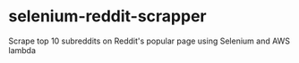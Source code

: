 # selenium-reddit-scrapper
Scrape top 10 subreddits on Reddit's popular page using Selenium and AWS lambda
